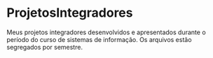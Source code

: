 # ProjetosIntegradores 
 Meus projetos integradores desenvolvidos e apresentados durante o período do curso de sistemas de informação.
 Os arquivos estão segregados por semestre.
